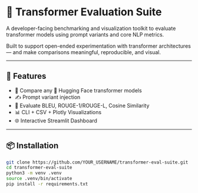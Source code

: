 # 🧠 Transformer Evaluation Suite

A developer-facing benchmarking and visualization toolkit to evaluate transformer models using prompt variants and core NLP metrics.

Built to support open-ended experimentation with transformer architectures — and make comparisons meaningful, reproducible, and visual.

---

## 🚀 Features

- 🔁 Compare any 🤗 Hugging Face transformer models
- ✍️ Prompt variant injection
- 🧪 Evaluate BLEU, ROUGE-1/ROUGE-L, Cosine Similarity
- 📊 CLI + CSV + Plotly Visualizations
- 🌐 Interactive Streamlit Dashboard

---

## 📦 Installation

```bash
git clone https://github.com/YOUR_USERNAME/transformer-eval-suite.git
cd transformer-eval-suite
python3 -m venv .venv
source .venv/bin/activate
pip install -r requirements.txt
